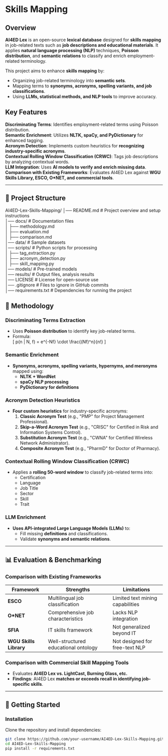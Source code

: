 # Skills Mapping


## Overview

**AI4ED Lex** is an open-source **lexical database** designed for **skills mapping** in job-related texts such as **job descriptions and educational materials**. It applies **natural language processing (NLP)** techniques, **Poisson distribution**, and **semantic relations** to classify and enrich employment-related terminology.

This project aims to enhance **skills mapping** by:
- Organizing job-related terminology into **semantic sets**.
- Mapping terms to **synonyms, acronyms, spelling variants, and job classifications**.
- Using **LLMs, statistical methods, and NLP tools** to improve accuracy.

## Key Features

 **Discriminating Terms**: Identifies employment-related terms using Poisson distribution.  
 **Semantic Enrichment**: Utilizes **NLTK, spaCy, and PyDictionary** for enhanced tagging.  
 **Acronym Detection**: Implements custom heuristics for **recognizing industry-specific acronyms**.  
 **Contextual Rolling Window Classification (CRWC)**: Tags job descriptions by analyzing contextual words.  
 **LLM Integration**: Uses **AI models to verify and enrich missing data**.   
 **Comparison with Existing Frameworks**: Evaluates AI4ED Lex against **WGU Skills Library, ESCO, O*NET, and commercial tools**.  

---

## 📂 Project Structure


AI4ED-Lex-Skills-Mapping/
│── README.md              # Project overview and setup instructions     
│── docs/                  # Documentation files     
│   ├── methodology.md     
│   ├── evaluation.md     
│   ├── comparison.md     
│── data/                  # Sample datasets    
│── scripts/               # Python scripts for processing    
│   ├── tag_extraction.py    
│   ├── acronym_detection.py    
│   ├── skill_mapping.py     
│── models/                # Pre-trained models      
│── results/               # Output files, analysis results     
│── LICENSE                # License for open-source use    
│── .gitignore             # Files to ignore in GitHub commits    
│── requirements.txt       # Dependencies for running the project     



## 📜 Methodology

### **Discriminating Terms Extraction**
- Uses **Poisson distribution** to identify key job-related terms.
- Formula:  
  \[
  p(n | N, f) = e^{-Nf} \cdot \frac{(Nf)^n}{n!}
  \]

### **Semantic Enrichment**
- **Synonyms, acronyms, spelling variants, hypernyms, and meronyms** mapped using:
  - **NLTK + WordNet**
  - **spaCy NLP processing**
  - **PyDictionary for definitions**

### **Acronym Detection Heuristics**
- **Four custom heuristics** for industry-specific acronyms:
  1. **Classic Acronym Test** (e.g., "PMP" for Project Management Professional).
  2. **Skip-a-Word Acronym Test** (e.g., "CRISC" for Certified in Risk and Information Systems Control).
  3. **Substitution Acronym Test** (e.g., "CWNA" for Certified Wireless Network Administrator).
  4. **Composite Acronym Test** (e.g., "PharmD" for Doctor of Pharmacy).

### **Contextual Rolling Window Classification (CRWC)**
- Applies a **rolling 50-word window** to classify job-related terms into:
  - Certification
  - Language
  - Job Title
  - Sector
  - Skill
  - Trait

### **LLM Enrichment**
- **Uses API-integrated Large Language Models (LLMs)** to:
  - Fill missing **definitions** and classifications.
  - Validate **synonyms and semantic relations**.

---

## 📊 Evaluation & Benchmarking

### **Comparison with Existing Frameworks**
| Framework | Strengths | Limitations |
|-----------|-----------|-------------|
| **ESCO** | Multilingual job classification | Limited text mining capabilities |
| **O*NET** | Comprehensive job characteristics | Lacks NLP integration |
| **SFIA** | IT skills framework | Not generalized beyond IT |
| **WGU Skills Library** | Well-structured educational ontology | Not designed for free-text NLP |

### **Comparison with Commercial Skill Mapping Tools**
- Evaluates **AI4ED Lex vs. LightCast, Burning Glass, etc.**
- **Findings**: AI4ED Lex **matches or exceeds recall in identifying job-specific skills**.

---

## 🚀 Getting Started

### **Installation**
Clone the repository and install dependencies:
```bash
git clone https://github.com/your-username/AI4ED-Lex-Skills-Mapping.git
cd AI4ED-Lex-Skills-Mapping
pip install -r requirements.txt




